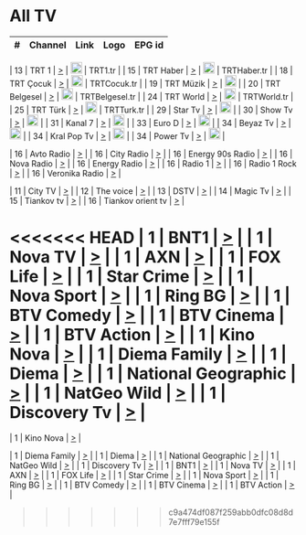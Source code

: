 <h1>All TV</h1>

| #   | Channel        | Link  | Logo | EPG id |
|:---:|:--------------:|:-----:|:----:|:------:|

| 13  | TRT 1            | [>](https://tv-trt1.medya.trt.com.tr/master.m3u8) | <img height="20" src="https://i.imgur.com/j786OLG.png"/> | TRT1.tr |
| 15  | TRT Haber        | [>](https://tv-trthaber.medya.trt.com.tr/master.m3u8) | <img height="20" src="https://i.imgur.com/OVfo8Ab.png"/> | TRTHaber.tr |
| 18  | TRT Çocuk        | [>](https://tv-trtcocuk.medya.trt.com.tr/master.m3u8) | <img height="20" src="https://i.imgur.com/QLFmD6d.png"/> | TRTCocuk.tr |
| 19  | TRT Müzik        | [>](https://tv-trtmuzik.medya.trt.com.tr/master.m3u8) | <img height="20" src="https://i.imgur.com/fIVFCEd.png"/> |
| 20  | TRT Belgesel     | [>](https://tv-trtbelgesel.medya.trt.com.tr/master.m3u8) | <img height="20" src="https://i.imgur.com/MGO87pe.png"/> | TRTBelgesel.tr |
| 24  | TRT World        | [>](https://tv-trtworld.medya.trt.com.tr/master.m3u8) | <img height="20" src="https://i.imgur.com/JEA2xpv.png"/> | TRTWorld.tr |
| 25  | TRT Türk         | [>](https://tv-trtturk.medya.trt.com.tr/master.m3u8) | <img height="20" src="https://i.imgur.com/OSTOQNw.png"/> | TRTTurk.tr |
| 29  | Star Tv   | [>](https://dogus-live.daioncdn.net/startv/startv_360p.m3u8) | <img height="20" src="https://i.imgur.com/IebUZx1.png"/> |
| 30  | Show Tv     | [>](https://ciner-live.daioncdn.net/showtv/showtv.m3u8) | <img height="20" src="https://i.imgur.com/IebUZx1.png"/> |
| 31  | Kanal 7     | [>](https://kanal7-live.daioncdn.net/kanal7/kanal7.m3u8) | <img height="20" src="https://i.imgur.com/IebUZx1.png"/> |
| 33  | Euro D    | [>](https://www.youtube.com/user/KanalD/live) | <img height="20" src="https://i.imgur.com/IebUZx1.png"/> |
| 34  | Beyaz Tv     | [>](https://beyaztv-live.daioncdn.net/beyaztv/beyaztv.m3u8) | <img height="20" src="https://i.imgur.com/IebUZx1.png"/> |
| 34  | Kral Pop Tv     | [>](https://www.youtube.com/watch?v=GuFTuKoXepw) | <img height="20" src="https://i.imgur.com/IebUZx1.png"/> |
| 34  | Power Tv     | [>](https://livetv.powerapp.com.tr/powerTV/powerhd.smil/chunklist.m3u8) | <img height="20" src="https://i.imgur.com/IebUZx1.png"/> |

| 16  | Avto Radio | [>](http://stream.metacast.eu/avtoradio.mp3.m3u) |
| 16  | City Radio | [>](http://stream.metacast.eu/city.aac.m3u) |
| 16  | Energy 90s Radio | [>](http://stream.metacast.eu/energy-90s.m3u) |
| 16  | Nova Radio | [>](http://stream.metacast.eu/nova.aac.m3u) |
| 16  | Energy Radio | [>](http://stream.metacast.eu/nrj.aac.m3u) |
| 16  | Radio 1 | [>](http://stream.metacast.eu/radio1.aac.m3u) |
| 16  | Radio 1 Rock | [>](http://stream.metacast.eu/radio1rock.aac.m3u) |
| 16  | Veronika Radio | [>](http://stream.metacast.eu/veronika.aac.m3u) |

| 11  | City TV | [>](https://tv.city.bg/play/tshls/citytv/index.m3u8) |
| 12  | The voice | [>](https://bss1.neterra.tv/thevoice/thevoice.m3u8) |
| 13  | DSTV | [>](http://46.249.95.140:8081/hls/data.m3u8) |
| 14  | Magic Tv | [>](https://bss1.neterra.tv/magictv/magictv.m3u8) |
| 15  | Tiankov tv | [>](https://streamer103.neterra.tv/tiankov-folk/live.m3u8) |
| 16  | Tiankov orient tv | [>](https://streamer103.neterra.tv/tiankov-orient/live.m3u8) |

<<<<<<< HEAD
| 1 | BNT1 | [>](https://ymkaya.xyz:29698/tv/bnt1/playlist.m3u8?wmsAuthSign=c2VydmVyX3RpbWU9OC8xNC8yMDI1IDY6NTA6NDMgUE0maGFzaF92YWx1ZT1FQjY1R1poZi9nZnJObzNKbERYb3ZBPT0mdmFsaWRtaW51dGVzPTYw) |
| 1 | Nova TV | [>](https://ymkaya.xyz:29698/tv/novatv/playlist.m3u8?wmsAuthSign=c2VydmVyX3RpbWU9OC8xNC8yMDI1IDY6NTA6NTQgUE0maGFzaF92YWx1ZT1FNzU4VGtMY09BYkxRNE9qWlJKVWJRPT0mdmFsaWRtaW51dGVzPTYw) |
| 1 | AXN | [>](https://ymkaya.xyz:29698/tv/axn/playlist.m3u8?wmsAuthSign=c2VydmVyX3RpbWU9OC8xNC8yMDI1IDY6NTE6MDQgUE0maGFzaF92YWx1ZT1qQUJldVdoWFFxQTRhc1F5OGtmSzhRPT0mdmFsaWRtaW51dGVzPTYw) |
| 1 | FOX Life | [>](https://ymkaya.xyz:29698/tv/foxlife/playlist.m3u8?wmsAuthSign=c2VydmVyX3RpbWU9OC8xNC8yMDI1IDY6NTE6MTQgUE0maGFzaF92YWx1ZT0yYVRWWnRwb0xOR0lKNEgvR0tCY013PT0mdmFsaWRtaW51dGVzPTYw) |
| 1 | Star Crime | [>](https://ymkaya.xyz:29698/tv/foxcrime/playlist.m3u8?wmsAuthSign=c2VydmVyX3RpbWU9OC8xNC8yMDI1IDY6NTE6MjQgUE0maGFzaF92YWx1ZT1HY09DNk43ZVNOUzlqZFRLYS9GOFpRPT0mdmFsaWRtaW51dGVzPTYw) |
| 1 | Nova Sport | [>](https://ymkaya.xyz:29698/tv/novasport/playlist.m3u8?wmsAuthSign=c2VydmVyX3RpbWU9OC8xNC8yMDI1IDY6NTE6MzUgUE0maGFzaF92YWx1ZT1Ld1NXNEd1MG5QeTlWaXNKR2l5STZRPT0mdmFsaWRtaW51dGVzPTYw) |
| 1 | Ring BG | [>](https://ymkaya.xyz:29698/tv/ringbg/playlist.m3u8?wmsAuthSign=c2VydmVyX3RpbWU9OC8xNC8yMDI1IDY6NTE6NDUgUE0maGFzaF92YWx1ZT1DbFMrSWxOTzUraW9uWDlQK0ZvV2NnPT0mdmFsaWRtaW51dGVzPTYw) |
| 1 | BTV Comedy | [>](https://ymkaya.xyz:29698/tv/btvcomedy/playlist.m3u8?wmsAuthSign=c2VydmVyX3RpbWU9OC8xNC8yMDI1IDY6NTE6NTUgUE0maGFzaF92YWx1ZT1WRWYyR1QrVTlPVXVLaFo1RG1ZQjJRPT0mdmFsaWRtaW51dGVzPTYw) |
| 1 | BTV Cinema | [>](https://ymkaya.xyz:29698/tv/btvcinema/playlist.m3u8?wmsAuthSign=c2VydmVyX3RpbWU9OC8xNC8yMDI1IDY6NTI6MDUgUE0maGFzaF92YWx1ZT10Q3pSM1VacS8vU0lOa0NDRmhHNlNRPT0mdmFsaWRtaW51dGVzPTYw) |
| 1 | BTV Action | [>](https://ymkaya.xyz:29698/tv/btvaction/playlist.m3u8?wmsAuthSign=c2VydmVyX3RpbWU9OC8xNC8yMDI1IDY6NTI6MTYgUE0maGFzaF92YWx1ZT1kb0ErVjQ0b3NPYXIyanY4SXAzSHRRPT0mdmFsaWRtaW51dGVzPTYw) |
| 1 | Kino Nova | [>](https://ymkaya.xyz:29698/tv/kinonova/playlist.m3u8?wmsAuthSign=c2VydmVyX3RpbWU9OC8xNC8yMDI1IDY6NTI6MjYgUE0maGFzaF92YWx1ZT12QjNHalVON0lySHJjZ3gyQzhMVGV3PT0mdmFsaWRtaW51dGVzPTYw) |
| 1 | Diema Family | [>](https://ymkaya.xyz:29698/tv/diemafamily/playlist.m3u8?wmsAuthSign=c2VydmVyX3RpbWU9OC8xNC8yMDI1IDY6NTI6MzYgUE0maGFzaF92YWx1ZT1WUWw3OUpyRUpOMStDbzc2STJmNzJRPT0mdmFsaWRtaW51dGVzPTYw) |
| 1 | Diema | [>](https://ymkaya.xyz:29698/tv/diema/playlist.m3u8?wmsAuthSign=c2VydmVyX3RpbWU9OC8xNC8yMDI1IDY6NTI6NDYgUE0maGFzaF92YWx1ZT1YSzU1czJBRzZINDg1TTRIU0JLZVJRPT0mdmFsaWRtaW51dGVzPTYw) |
| 1 | National Geographic | [>](https://ymkaya.xyz:29698/tv/natgeo/playlist.m3u8?wmsAuthSign=c2VydmVyX3RpbWU9OC8xNC8yMDI1IDY6NTI6NTYgUE0maGFzaF92YWx1ZT1ldUNMdEV2dEI1Rmh5OWQ2aEFDcGpnPT0mdmFsaWRtaW51dGVzPTYw) |
| 1 | NatGeo Wild | [>](https://ymkaya.xyz:29698/tv/natgeowild/playlist.m3u8?wmsAuthSign=c2VydmVyX3RpbWU9OC8xNC8yMDI1IDY6NTM6MDYgUE0maGFzaF92YWx1ZT1odUhTRUFoeWthcHE5d3hJc2h6V2pRPT0mdmFsaWRtaW51dGVzPTYw) |
| 1 | Discovery Tv | [>](https://ymkaya.xyz:29698/tv/discovery/playlist.m3u8?wmsAuthSign=c2VydmVyX3RpbWU9OC8xNC8yMDI1IDY6NTM6MTYgUE0maGFzaF92YWx1ZT1ySURVWWMvaUhHSXhvbU93UE8wdUdnPT0mdmFsaWRtaW51dGVzPTYw) |
=======


| 1 | Kino Nova | [>](https://ymkaya.xyz:11336/tv/kinonova/playlist.m3u8?wmsAuthSign=c2VydmVyX3RpbWU9MS8yLzIwMjUgNDo0MDoyMCBBTSZoYXNoX3ZhbHVlPWlFS1FrWEtMMVRFM3l5YklUWUJQUHc9PSZ2YWxpZG1pbnV0ZXM9NjA=) |

| 1 | Diema Family | [>](https://ymkaya.xyz:11336/tv/diemafamily/playlist.m3u8?wmsAuthSign=c2VydmVyX3RpbWU9MS8yLzIwMjUgNDo0MDozMCBBTSZoYXNoX3ZhbHVlPUVUaTVKTldvZTF5WVVCM0YwL21kaXc9PSZ2YWxpZG1pbnV0ZXM9NjA=) |
| 1 | Diema | [>](https://ymkaya.xyz:11336/tv/diema/playlist.m3u8?wmsAuthSign=c2VydmVyX3RpbWU9MS8yLzIwMjUgNDo0MDo0MCBBTSZoYXNoX3ZhbHVlPVlYMWVJT2NuUjNpUTBsaytEUFFOS2c9PSZ2YWxpZG1pbnV0ZXM9NjA=) |
| 1 | National Geographic | [>](https://ymkaya.xyz:11336/tv/natgeo/playlist.m3u8?wmsAuthSign=c2VydmVyX3RpbWU9MS8yLzIwMjUgNDo0MTo0MSBBTSZoYXNoX3ZhbHVlPTJQTlVmcG5nYWx0M013eUhGRGxnd0E9PSZ2YWxpZG1pbnV0ZXM9NjA=) |
| 1 | NatGeo Wild | [>](https://ymkaya.xyz:11336/tv/natgeowild/playlist.m3u8?wmsAuthSign=c2VydmVyX3RpbWU9MS8yLzIwMjUgNDo0MTo1MSBBTSZoYXNoX3ZhbHVlPVl1OXZaTTliN0hGWEN3eDBYd1duNkE9PSZ2YWxpZG1pbnV0ZXM9NjA=) |
| 1 | Discovery Tv | [>](https://ymkaya.xyz:11336/tv/discovery/playlist.m3u8?wmsAuthSign=c2VydmVyX3RpbWU9MS8yLzIwMjUgNDo0MjowMSBBTSZoYXNoX3ZhbHVlPWtBQmdLNlY2RmQwWElzMVYzSDJyVkE9PSZ2YWxpZG1pbnV0ZXM9NjA=) |
| 1 | BNT1 | [>](https://ymkaya.xyz:11336/tv/bnt1/playlist.m3u8?wmsAuthSign=c2VydmVyX3RpbWU9MS8yLzIwMjUgNDozODozOCBBTSZoYXNoX3ZhbHVlPVVrMVlRQXpJWlhYeUh6ZFVpSC9NMUE9PSZ2YWxpZG1pbnV0ZXM9NjA=) |
| 1 | Nova TV | [>](https://ymkaya.xyz:11336/tv/novatv/playlist.m3u8?wmsAuthSign=c2VydmVyX3RpbWU9MS8yLzIwMjUgNDozODo0OCBBTSZoYXNoX3ZhbHVlPUVxQjh1a0ZzYkVGZU8zZDFGTzdreVE9PSZ2YWxpZG1pbnV0ZXM9NjA=) |
| 1 | AXN | [>](https://ymkaya.xyz:11336/tv/axn/playlist.m3u8?wmsAuthSign=c2VydmVyX3RpbWU9MS8yLzIwMjUgNDozODo1OCBBTSZoYXNoX3ZhbHVlPUpkWStGY1hkNXhaOVpPZ0thQ0FZL3c9PSZ2YWxpZG1pbnV0ZXM9NjA=) |
| 1 | FOX Life | [>](https://ymkaya.xyz:11336/tv/foxlife/playlist.m3u8?wmsAuthSign=c2VydmVyX3RpbWU9MS8yLzIwMjUgNDozOToxMCBBTSZoYXNoX3ZhbHVlPWt1ZDc1T3AzYlZDTjJnSy9TU0xJZlE9PSZ2YWxpZG1pbnV0ZXM9NjA=) |
| 1 | Star Crime | [>](https://ymkaya.xyz:11336/tv/foxcrime/playlist.m3u8?wmsAuthSign=c2VydmVyX3RpbWU9MS8yLzIwMjUgNDozOToyMCBBTSZoYXNoX3ZhbHVlPXIwVU45Nm9FR1l2enNkTG9TanBxbmc9PSZ2YWxpZG1pbnV0ZXM9NjA=) |
| 1 | Nova Sport | [>](https://ymkaya.xyz:11336/tv/novasport/playlist.m3u8?wmsAuthSign=c2VydmVyX3RpbWU9MS8yLzIwMjUgNDozOTozMCBBTSZoYXNoX3ZhbHVlPXlSZ0UxazVaM0xhSmc0NmR4T0c1T2c9PSZ2YWxpZG1pbnV0ZXM9NjA=) |
| 1 | Ring BG | [>](https://ymkaya.xyz:11336/tv/ringbg/playlist.m3u8?wmsAuthSign=c2VydmVyX3RpbWU9MS8yLzIwMjUgNDozOTo0MCBBTSZoYXNoX3ZhbHVlPTR4aUlFNHVUYWN4enY1WkVuOFZma2c9PSZ2YWxpZG1pbnV0ZXM9NjA=) |
| 1 | BTV Comedy | [>](https://ymkaya.xyz:11336/tv/btvcomedy/playlist.m3u8?wmsAuthSign=c2VydmVyX3RpbWU9MS8yLzIwMjUgNDozOTo1MCBBTSZoYXNoX3ZhbHVlPUtrMTJ2RHNTTUU1RFp1ZkVOdXFSK3c9PSZ2YWxpZG1pbnV0ZXM9NjA=) |
| 1 | BTV Cinema | [>](https://ymkaya.xyz:11336/tv/btvcinema/playlist.m3u8?wmsAuthSign=c2VydmVyX3RpbWU9MS8yLzIwMjUgNDozOTo1OSBBTSZoYXNoX3ZhbHVlPTZWcU9FZW56cG1NM1lrYy8xNE5NeHc9PSZ2YWxpZG1pbnV0ZXM9NjA=) |
| 1 | BTV Action | [>](https://ymkaya.xyz:11336/tv/btvaction/playlist.m3u8?wmsAuthSign=c2VydmVyX3RpbWU9MS8yLzIwMjUgNDo0MDoxMCBBTSZoYXNoX3ZhbHVlPUlDd0ErRkZVWThyMVZwR3c2REdGZ3c9PSZ2YWxpZG1pbnV0ZXM9NjA=) |
>>>>>>> c9a474df087f259abb0dfc08d8d7e7fff79e155f
